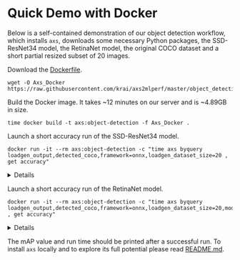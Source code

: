 # Quick Demo with Docker

Below is a self-contained demonstration of our object detection workflow, which installs `axs`, downloads some necessary Python packages, the SSD-ResNet34 model, the RetinaNet model, the original COCO dataset and a short partial resized subset of 20 images.

Download the [Dockerfile](https://github.com/krai/axs2mlperf/blob/master/object_detection_onnx_loadgen_py/Dockerfile).
```
wget -O Axs_Docker https://raw.githubusercontent.com/krai/axs2mlperf/master/object_detection_onnx_loadgen_py/Dockerfile
```

Build the Docker image. It takes ~12 minutes on our server and is ~4.89GB in size.
```
time docker build -t axs:object-detection -f Axs_Docker .
```

Launch a short accuracy run of the SSD-ResNet34 model.
```
docker run -it --rm axs:object-detection -c "time axs byquery loadgen_output,detected_coco,framework=onnx,loadgen_dataset_size=20 , get accuracy"
```
<details>
mAP value and run time
<pre>
22.852

real    0m26.530s
user    3m14.439s
sys     0m2.866s
</pre>
</details>

Launch a short accuracy run of the RetinaNet model.
```
docker run -it --rm axs:object-detection -c "time axs byquery loadgen_output,detected_coco,framework=onnx,loadgen_dataset_size=20,model_name=retinanet_coco , get accuracy"
```
<details>
mAP value and run time
<pre>
34.671

real    0m20.131s
user    2m24.876s
sys     0m3.220s
</pre>
</details>

The mAP value and run time should be printed after a successful run. To install `axs` locally and to explore its full potential please read [README.md](README.md).

